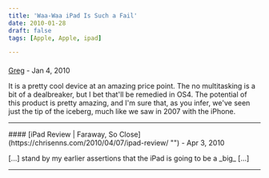 ```yaml
---
title: 'Waa-Waa iPad Is Such a Fail'
date: 2010-01-28
draft: false
tags: [Apple, Apple, ipad]

---
```



#### 
[Greg]( "greg@rlbc.ca") - <time datetime="2010-01-28 15:17:34">Jan 4, 2010</time>

It is a pretty cool device at an amazing price point. The no multitasking is a bit of a dealbreaker, but I bet that'll be remedied in OS4. The potential of this product is pretty amazing, and I'm sure that, as you infer, we've seen just the tip of the iceberg, much like we saw in 2007 with the iPhone.
<hr />
#### 
[iPad Review | Faraway, So Close](https://chrisenns.com/2010/04/07/ipad-review/ "") - <time datetime="2010-04-07 15:34:45">Apr 3, 2010</time>

\[...\] stand by my earlier assertions that the iPad is going to be a \_big\_ \[...\]
<hr />
